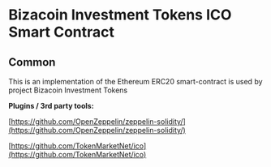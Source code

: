 # Bizacoin Investment Tokens ICO Smart Contract

## Common

This is an implementation of the Ethereum ERC20 smart-contract is used by project Bizacoin Investment Tokens

<b>Plugins / 3rd party tools:</b>

[https://github.com/OpenZeppelin/zeppelin-solidity/](https://github.com/OpenZeppelin/zeppelin-solidity/)

[https://github.com/TokenMarketNet/ico](https://github.com/TokenMarketNet/ico)